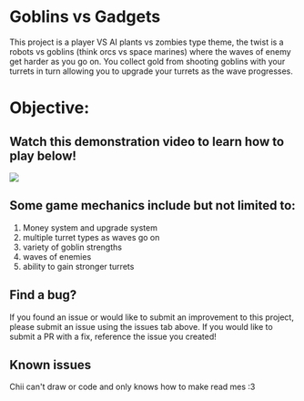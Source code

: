 # Goblins vs Gadgets
This project is a player VS AI plants vs zombies type theme, the twist is a robots vs goblins (think orcs vs space marines) where the waves of enemy get harder as you go on. 
You collect gold from shooting goblins with your turrets in turn allowing you to upgrade your turrets as the wave progresses. 


# Objective: 


## Watch this demonstration video to learn how to play below!
<a href="https://www.youtube.com/watch?v=u4ecB57jFhI&ab_channel=M%21n1ll%3F" />
<img src="https://i.pinimg.com/564x/92/86/b1/9286b1f34c439955c88dcd101ac66ca8.jpg" />
</a>

## Some game mechanics include but not limited to:
1. Money system and upgrade system
2. multiple turret types as waves go on
3. variety of goblin strengths
4. waves of enemies
5. ability to gain stronger turrets


## Find a bug?
If you found an issue or would like to submit an improvement to this project, please submit an issue using the issues tab above. If you would like to submit a PR with a fix, reference the issue you created! 

## Known issues
Chii can't draw or code and only knows how to make read mes :3
